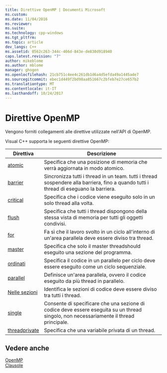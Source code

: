 ```yaml
---
title: Direttive OpenMP | Documenti Microsoft
ms.custom: 
ms.date: 11/04/2016
ms.reviewer: 
ms.suite: 
ms.technology: cpp-windows
ms.tgt_pltfrm: 
ms.topic: article
dev_langs: C++
ms.assetid: 0562c263-344c-466d-843e-de830d918940
caps.latest.revision: "7"
author: mikeblome
ms.author: mblome
manager: ghogen
ms.openlocfilehash: 21cb751c4ee4c261db1d6a4d5efda49a1445ade7
ms.sourcegitcommit: ebec1d449f2bd98aa851667c2bfeb7e27ce657b2
ms.translationtype: MT
ms.contentlocale: it-IT
ms.lasthandoff: 10/24/2017
---
```

# <a name="openmp-directives"></a>Direttive OpenMP
Vengono forniti collegamenti alle direttive utilizzate nell'API di OpenMP.  
  
 Visual C++ supporta le seguenti direttive OpenMP:  
  
|Direttiva|Descrizione|  
|---------------|-----------------|  
|[atomic](../../../parallel/openmp/reference/atomic.md)|Specifica che una posizione di memoria che verrà aggiornata in modo atomico.|  
|[barrier](../../../parallel/openmp/reference/barrier.md)|Sincronizza tutti i thread in un team. tutti i thread sospendere alla barriera, fino a quando tutti i thread di eseguano la barriera.|  
|[critical](../../../parallel/openmp/reference/critical.md)|Specifica che i codice viene eseguito solo in un solo thread alla volta.|  
|[flush](../../../parallel/openmp/reference/flush-openmp.md)|Specifica che tutti i thread dispongono della stessa vista di memoria per tutti gli oggetti condivisi.|  
|[for](../../../parallel/openmp/reference/for-openmp.md)|Fa sì che il lavoro svolto in un ciclo all'interno di un'area parallela deve essere diviso tra thread.|  
|[master](../../../parallel/openmp/reference/master.md)|Specifica che solo il master threadshould eseguito una sezione del programma.|  
|[ordinati](../../../parallel/openmp/reference/ordered-openmp-directives.md)|Specifica il codice in un parallelo per ciclo deve essere eseguito come un ciclo sequenziale.|  
|[parallel](../../../parallel/openmp/reference/parallel.md)|Definisce un'area parallela, ovvero il codice eseguito da più thread in parallelo.|  
|[Nelle sezioni](../../../parallel/openmp/reference/sections-openmp.md)|Identifica le sezioni di codice deve essere diviso tra tutti i thread.|  
|[single](../../../parallel/openmp/reference/single.md)|Consente di specificare che una sezione di codice deve essere eseguita su un thread singolo, non necessariamente il thread principale.|  
|[threadprivate](../../../parallel/openmp/reference/threadprivate.md)|Specifica che una variabile privata di un thread.|  
  
## <a name="see-also"></a>Vedere anche  
 [OpenMP](../../../parallel/openmp/openmp-in-visual-cpp.md)   
 [Clausole](../../../parallel/openmp/reference/openmp-clauses.md)